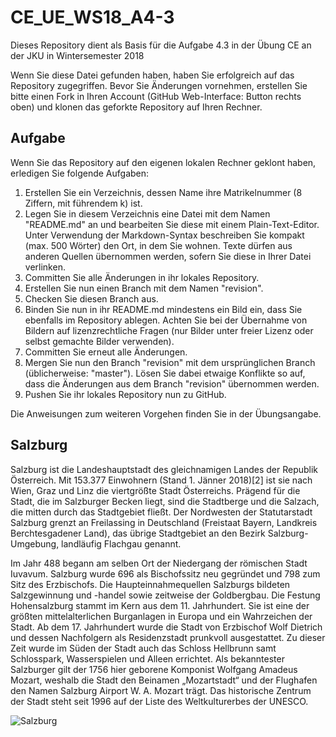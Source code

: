 ﻿# CE_UE_WS18_A4-3
Dieses Repository dient als Basis für die Aufgabe 4.3 in der Übung CE an der JKU in Wintersemester 2018

Wenn Sie diese Datei gefunden haben, haben Sie erfolgreich auf das Repository zugegriffen. Bevor Sie Änderungen vornehmen, erstellen Sie bitte einen Fork in Ihren Account (GitHub Web-Interface: Button rechts oben) und klonen das geforkte Repository auf Ihren Rechner.

## Aufgabe
Wenn Sie das Repository auf den eigenen lokalen Rechner geklont haben, erledigen Sie folgende Aufgaben:
1. Erstellen Sie ein Verzeichnis, dessen Name ihre Matrikelnummer (8 Ziffern, mit führendem k) ist.
2. Legen Sie in diesem Verzeichnis eine Datei mit dem Namen "README.md" an und bearbeiten Sie diese mit einem Plain-Text-Editor. Unter Verwendung der Markdown-Syntax beschreiben Sie kompakt (max. 500 Wörter) den Ort, in dem Sie wohnen. Texte dürfen aus anderen Quellen übernommen werden, sofern Sie diese in Ihrer Datei verlinken. 
3. Committen Sie alle Änderungen in ihr lokales Repository.
4. Erstellen Sie nun einen Branch mit dem Namen "revision".
5. Checken Sie diesen Branch aus. 
6. Binden Sie nun in ihr README.md mindestens ein Bild ein, dass Sie ebenfalls im Repository ablegen. Achten Sie bei der Übernahme von Bildern auf lizenzrechtliche Fragen (nur Bilder unter freier Lizenz oder selbst gemachte Bilder verwenden).
7. Committen Sie erneut alle Änderungen.
8. Mergen Sie nun den Branch "revision" mit dem ursprünglichen Branch (üblicherweise: "master"). Lösen Sie dabei etwaige Konflikte so auf, dass die Änderungen aus dem Branch "revision" übernommen werden.
9. Pushen Sie ihr lokales Repository nun zu GitHub.

Die Anweisungen zum weiteren Vorgehen finden Sie in der Übungsangabe.


## Salzburg
Salzburg ist die Landeshauptstadt des gleichnamigen Landes der Republik Österreich. Mit 153.377 Einwohnern (Stand 1. Jänner 2018)[2] ist sie nach Wien, Graz und Linz die viertgrößte Stadt Österreichs. Prägend für die Stadt, die im Salzburger Becken liegt, sind die Stadtberge und die Salzach, die mitten durch das Stadtgebiet fließt. Der Nordwesten der Statutarstadt Salzburg grenzt an Freilassing in Deutschland (Freistaat Bayern, Landkreis Berchtesgadener Land), das übrige Stadtgebiet an den Bezirk Salzburg-Umgebung, landläufig Flachgau genannt.

Im Jahr 488 begann am selben Ort der Niedergang der römischen Stadt Iuvavum. Salzburg wurde 696 als Bischofssitz neu gegründet und 798 zum Sitz des Erzbischofs. Die Haupteinnahmequellen Salzburgs bildeten Salzgewinnung und -handel sowie zeitweise der Goldbergbau. Die Festung Hohensalzburg stammt im Kern aus dem 11. Jahrhundert. Sie ist eine der größten mittelalterlichen Burganlagen in Europa und ein Wahrzeichen der Stadt. Ab dem 17. Jahrhundert wurde die Stadt von Erzbischof Wolf Dietrich und dessen Nachfolgern als Residenzstadt prunkvoll ausgestattet. Zu dieser Zeit wurde im Süden der Stadt auch das Schloss Hellbrunn samt Schlosspark, Wasserspielen und Alleen errichtet. Als bekanntester Salzburger gilt der 1756 hier geborene Komponist Wolfgang Amadeus Mozart, weshalb die Stadt den Beinamen „Mozartstadt“ und der Flughafen den Namen Salzburg Airport W. A. Mozart trägt. Das historische Zentrum der Stadt steht seit 1996 auf der Liste des Weltkulturerbes der UNESCO.



![Salzburg](https://upload.wikimedia.org/wikipedia/commons/8/87/Salzburg_15.jpg "Salzburg")